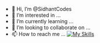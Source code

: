 - 👋 Hi, I’m @SidhantCodes
- 👀 I’m interested in ...
- 🌱 I’m currently learning ...
- 💞️ I’m looking to collaborate on ...
- 📫 How to reach me ...
[![My Skills](https://skillicons.dev/icons?i=c)](https://skillicons.dev)

